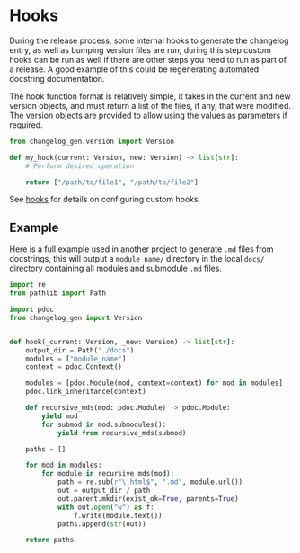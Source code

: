 # Hooks

During the release process, some internal hooks to generate the changelog
entry, as well as bumping version files are run, during this step custom hooks
can be run as well if there are other steps you need to run as part of a
release. A good example of this could be regenerating automated docstring
documentation.

The hook function format is relatively simple, it takes in the current and new
version objects, and must return a list of the files, if any, that were
modified. The version objects are provided to allow using the values as
parameters if required.

```python
from changelog_gen.version import Version

def my_hook(current: Version, new: Version) -> list[str]:
    # Perform desired operation

    return ["/path/to/file1", "/path/to/file2"]
```

See
[hooks](https://nrwldev.github.io/changelog-gen/configuration/#hooks)
for details on configuring custom hooks.


## Example

Here is a full example used in another project to generate `.md` files from
docstrings, this will output a `module_name/`  directory in the local `docs/`
directory containing all modules and submodule `.md` files.


```python
import re
from pathlib import Path

import pdoc
from changelog_gen import Version


def hook(_current: Version, _new: Version) -> list[str]:
    output_dir = Path("./docs")
    modules = ["module_name"]
    context = pdoc.Context()

    modules = [pdoc.Module(mod, context=context) for mod in modules]
    pdoc.link_inheritance(context)

    def recursive_mds(mod: pdoc.Module) -> pdoc.Module:
        yield mod
        for submod in mod.submodules():
            yield from recursive_mds(submod)

    paths = []

    for mod in modules:
        for module in recursive_mds(mod):
            path = re.sub(r"\.html$", ".md", module.url())
            out = output_dir / path
            out.parent.mkdir(exist_ok=True, parents=True)
            with out.open("w") as f:
                f.write(module.text())
            paths.append(str(out))

    return paths
```
